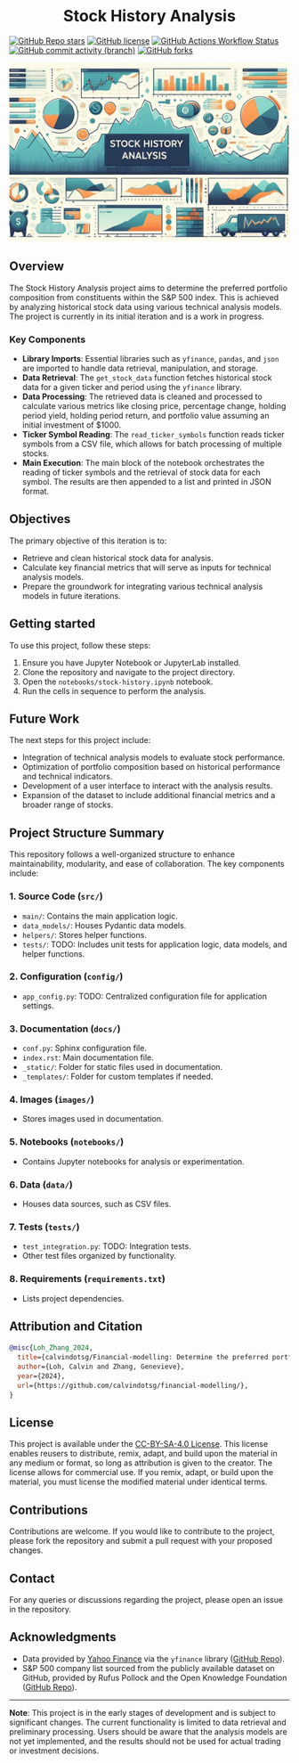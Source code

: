 <!-- PROJECT LOGO -->
<br />
<p align="center">
  <h1 align="center">Stock History Analysis</h1>
</p>
<!-- PROJECT LOGO -->

[![GitHub Repo stars](https://img.shields.io/github/stars/calvindotsg/financial-modelling)](https://github.com/calvindotsg/financial-modelling/stargazers)
[![GitHub license](https://img.shields.io/github/license/calvindotsg/financial-modelling)](./LICENSE)
[![GitHub Actions Workflow Status](https://img.shields.io/github/actions/workflow/status/calvindotsg/financial-modelling/documentation.yml)](https://github.com/calvindotsg/financial-modelling/actions/workflows/documentation.yml)
[![GitHub commit activity (branch)](https://img.shields.io/github/commit-activity/w/calvindotsg/financial-modelling/main)](https://github.com/calvindotsg/financial-modelling/commits/main/)
[![GitHub forks](https://img.shields.io/github/forks/calvindotsg/financial-modelling)](https://github.com/calvindotsg/financial-modelling/forks)


![Project banner](images/project_banner.jpeg)

## Overview
The Stock History Analysis project aims to determine the preferred portfolio composition from constituents within the S&P 500 index. This is achieved by analyzing historical stock data using various technical analysis models. The project is currently in its initial iteration and is a work in progress.

### Key Components
- **Library Imports**: Essential libraries such as `yfinance`, `pandas`, and `json` are imported to handle data retrieval, manipulation, and storage.
- **Data Retrieval**: The `get_stock_data` function fetches historical stock data for a given ticker and period using the `yfinance` library.
- **Data Processing**: The retrieved data is cleaned and processed to calculate various metrics like closing price, percentage change, holding period yield, holding period return, and portfolio value assuming an initial investment of $1000.
- **Ticker Symbol Reading**: The `read_ticker_symbols` function reads ticker symbols from a CSV file, which allows for batch processing of multiple stocks.
- **Main Execution**: The main block of the notebook orchestrates the reading of ticker symbols and the retrieval of stock data for each symbol. The results are then appended to a list and printed in JSON format.

## Objectives
The primary objective of this iteration is to:
- Retrieve and clean historical stock data for analysis.
- Calculate key financial metrics that will serve as inputs for technical analysis models.
- Prepare the groundwork for integrating various technical analysis models in future iterations.

## Getting started
To use this project, follow these steps:
1. Ensure you have Jupyter Notebook or JupyterLab installed.
2. Clone the repository and navigate to the project directory.
3. Open the `notebooks/stock-history.ipynb` notebook.
4. Run the cells in sequence to perform the analysis.

## Future Work
The next steps for this project include:
- Integration of technical analysis models to evaluate stock performance.
- Optimization of portfolio composition based on historical performance and technical indicators.
- Development of a user interface to interact with the analysis results.
- Expansion of the dataset to include additional financial metrics and a broader range of stocks.

## Project Structure Summary

This repository follows a well-organized structure to enhance maintainability, modularity, and ease of collaboration. The key components include:

### 1. Source Code (`src/`)

- `main/`: Contains the main application logic.
- `data_models/`: Houses Pydantic data models.
- `helpers/`: Stores helper functions.
- `tests/`: TODO: Includes unit tests for application logic, data models, and helper functions.

### 2. Configuration (`config/`)

- `app_config.py`: TODO: Centralized configuration file for application settings.

### 3. Documentation (`docs/`)

- `conf.py`: Sphinx configuration file.
- `index.rst`: Main documentation file.
- `_static/`: Folder for static files used in documentation.
- `_templates/`: Folder for custom templates if needed.

### 4. Images (`images/`)

- Stores images used in documentation.

### 5. Notebooks (`notebooks/`)

- Contains Jupyter notebooks for analysis or experimentation.

### 6. Data (`data/`)

- Houses data sources, such as CSV files.

### 7. Tests (`tests/`)

- `test_integration.py`: TODO: Integration tests.
- Other test files organized by functionality.

### 8. Requirements (`requirements.txt`)

- Lists project dependencies.

## Attribution and Citation

```bibtex
@misc{Loh_Zhang_2024,
  title={calvindotsg/Financial-modelling: Determine the preferred portfolio composition from constituents within the S&P 500 index},
  author={Loh, Calvin and Zhang, Genevieve},
  year={2024},
  url={https://github.com/calvindotsg/financial-modelling/},
}
```

## License
This project is available under the [CC-BY-SA-4.0 License](LICENSE.md). This license enables reusers to distribute, remix, adapt, and build upon the material in any medium or format, so long as attribution is given to the creator. The license allows for commercial use. If you remix, adapt, or build upon the material, you must license the modified material under identical terms.

## Contributions
Contributions are welcome. If you would like to contribute to the project, please fork the repository and submit a pull request with your proposed changes.

## Contact
For any queries or discussions regarding the project, please open an issue in the repository.

## Acknowledgments
- Data provided by [Yahoo Finance](https://finance.yahoo.com/) via the `yfinance` library ([GitHub Repo](https://github.com/ranaroussi/yfinance)).
- S&P 500 company list sourced from the publicly available dataset on GitHub, provided by Rufus Pollock and the Open Knowledge Foundation ([GitHub Repo](https://github.com/datasets/s-and-p-500-companies/)).

---

**Note**: This project is in the early stages of development and is subject to significant changes. The current functionality is limited to data retrieval and preliminary processing. Users should be aware that the analysis models are not yet implemented, and the results should not be used for actual trading or investment decisions.
